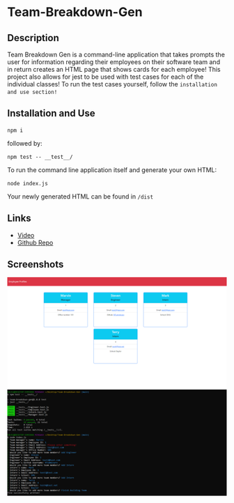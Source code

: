 # Team-Breakdown-Gen

## Description

Team Breakdown Gen is a command-line application that takes prompts the user for information regarding their employees on their software team and in return creates an HTML page that shows cards for each employee! This project also allows for jest to be used with test cases for each of the individual classes! To run the test cases yourself, follow the `installation and use section!`

## Installation and Use

```
npm i
```
followed by:
```
npm test -- __test__/
```

To run the command line application itself and generate your own HTML:
```
node index.js
```

Your newly generated HTML can be found in `/dist`

## Links

- [Video](https://drive.google.com/file/d/142cw3Is-1kjRgG4HE5PIouE9N4ZYnUUA/view)
- [Github Repo](https://github.com/NTumminaro/Team-Breakdown-Gen)

## Screenshots

![Screenshot](/assets/images/screenshot1.png)
![Screenshot](/assets/images/screenshot2.png)
